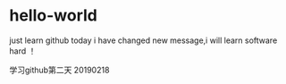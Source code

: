 # hello-world
just learn github
today i have changed new message,i will learn software hard ！

学习github第二天 20190218
